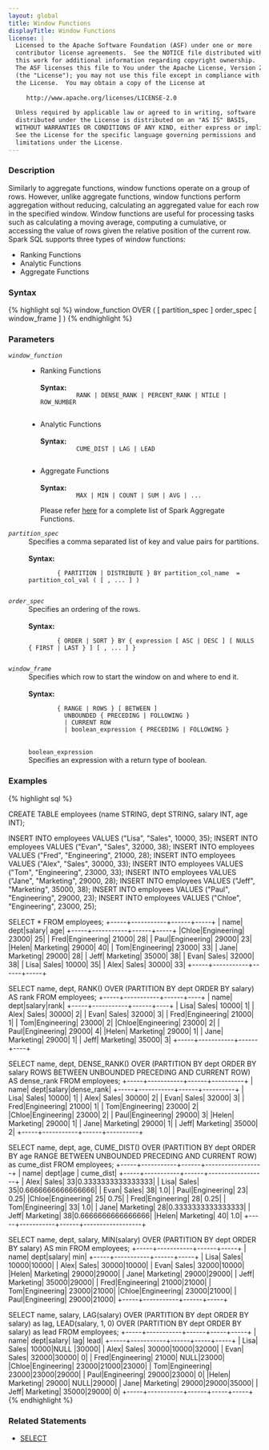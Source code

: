 ```yaml
---
layout: global
title: Window Functions
displayTitle: Window Functions
license: |
  Licensed to the Apache Software Foundation (ASF) under one or more
  contributor license agreements.  See the NOTICE file distributed with
  this work for additional information regarding copyright ownership.
  The ASF licenses this file to You under the Apache License, Version 2.0
  (the "License"); you may not use this file except in compliance with
  the License.  You may obtain a copy of the License at
 
     http://www.apache.org/licenses/LICENSE-2.0
 
  Unless required by applicable law or agreed to in writing, software
  distributed under the License is distributed on an "AS IS" BASIS,
  WITHOUT WARRANTIES OR CONDITIONS OF ANY KIND, either express or implied.
  See the License for the specific language governing permissions and
  limitations under the License.
---
```


### Description

Similarly to aggregate functions, window functions operate on a group of rows. However, unlike aggregate functions, window functions perform aggregation without reducing, calculating an aggregated value for each row in the specified window. Window functions are useful for processing tasks such as calculating a moving average, computing a cumulative, or accessing the value of rows given the relative position of the current row. Spark SQL supports three types of window functions:

  * Ranking Functions
  * Analytic Functions
  * Aggregate Functions

### Syntax

{% highlight sql %}
window_function OVER ( [ partition_spec ] order_spec [ window_frame ] )
{% endhighlight %}

### Parameters

<dl>
  <dt><code><em>window_function</em></code></dt>
  <dd>
    <ul>
      <li> Ranking Functions </li>
      <br>
      <b>Syntax:</b>
        <code>
          RANK | DENSE_RANK | PERCENT_RANK | NTILE | ROW_NUMBER
        </code>
    </ul>
    <ul>
      <li> Analytic Functions </li>
      <br>
      <b>Syntax:</b>
        <code>
          CUME_DIST | LAG | LEAD
        </code>
    </ul>
    <ul>
      <li> Aggregate Functions </li>
      <br>
      <b>Syntax:</b>
        <code>
          MAX | MIN | COUNT | SUM | AVG | ...
        </code>
        <br>
        Please refer <a href="api/sql/">here</a> for a complete list of Spark Aggregate Functions.
    </ul>
  </dd>
</dl>
<dl>
  <dt><code><em>partition_spec</em></code></dt>
  <dd>
    Specifies a comma separated list of key and value pairs for partitions.<br><br>
    <b>Syntax:</b><br>
      <code>
        { PARTITION | DISTRIBUTE } BY partition_col_name  = partition_col_val ( [ , ... ] )
      </code>
  </dd>
</dl>
<dl>
  <dt><code><em>order_spec</em></code></dt>
  <dd>
    Specifies an ordering of the rows.<br><br>
    <b>Syntax:</b><br>
      <code>
        { ORDER | SORT } BY { expression [ ASC | DESC ] [ NULLS { FIRST | LAST } ] [ , ... ] }
      </code>
  </dd>
</dl>
<dl>
  <dt><code><em>window_frame</em></code></dt>
  <dd>
    Specifies which row to start the window on and where to end it.<br><br>
    <b>Syntax:</b><br>
      <code>
        { RANGE | ROWS } [ BETWEEN ]
          UNBOUNDED { PRECEDING | FOLLOWING }
          | CURRENT ROW
          | boolean_expression { PRECEDING | FOLLOWING }
      </code> <br><br>
      <code>boolean_expression</code><br>
      Specifies an expression with a return type of boolean.
  </dd>
</dl>

### Examples

{% highlight sql %}

CREATE TABLE employees (name STRING, dept STRING, salary INT, age INT);

INSERT INTO employees VALUES ("Lisa", "Sales", 10000, 35);
INSERT INTO employees VALUES ("Evan", "Sales", 32000, 38);
INSERT INTO employees VALUES ("Fred", "Engineering", 21000, 28);
INSERT INTO employees VALUES ("Alex", "Sales", 30000, 33);
INSERT INTO employees VALUES ("Tom", "Engineering", 23000, 33);
INSERT INTO employees VALUES ("Jane", "Marketing", 29000, 28);
INSERT INTO employees VALUES ("Jeff", "Marketing", 35000, 38);
INSERT INTO employees VALUES ("Paul", "Engineering", 29000, 23);
INSERT INTO employees VALUES ("Chloe", "Engineering", 23000, 25);

SELECT * FROM employees;
  +-----+-----------+------+-----+
  | name|       dept|salary|  age|
  +-----+-----------+------+-----+
  |Chloe|Engineering| 23000|   25|
  | Fred|Engineering| 21000|   28|
  | Paul|Engineering| 29000|   23|
  |Helen|  Marketing| 29000|   40|
  |  Tom|Engineering| 23000|   33|
  | Jane|  Marketing| 29000|   28|
  | Jeff|  Marketing| 35000|   38|
  | Evan|      Sales| 32000|   38|
  | Lisa|      Sales| 10000|   35|
  | Alex|      Sales| 30000|   33|
  +-----+-----------+------+-----+

SELECT name, dept, RANK() OVER (PARTITION BY dept ORDER BY salary) AS rank FROM employees;
  +-----+-----------+------+----+
  | name|       dept|salary|rank|
  +-----+-----------+------+----+
  | Lisa|      Sales| 10000|   1|
  | Alex|      Sales| 30000|   2|
  | Evan|      Sales| 32000|   3|
  | Fred|Engineering| 21000|   1|
  |  Tom|Engineering| 23000|   2|
  |Chloe|Engineering| 23000|   2|
  | Paul|Engineering| 29000|   4|
  |Helen|  Marketing| 29000|   1|
  | Jane|  Marketing| 29000|   1|
  | Jeff|  Marketing| 35000|   3|
  +-----+-----------+------+----+

SELECT name, dept, DENSE_RANK() OVER (PARTITION BY dept ORDER BY salary ROWS BETWEEN
    UNBOUNDED PRECEDING AND CURRENT ROW) AS dense_rank FROM employees;
  +-----+-----------+------+----------+
  | name|       dept|salary|dense_rank|
  +-----+-----------+------+----------+
  | Lisa|      Sales| 10000|         1|
  | Alex|      Sales| 30000|         2|
  | Evan|      Sales| 32000|         3|
  | Fred|Engineering| 21000|         1|
  |  Tom|Engineering| 23000|         2|
  |Chloe|Engineering| 23000|         2|
  | Paul|Engineering| 29000|         3|
  |Helen|  Marketing| 29000|         1|
  | Jane|  Marketing| 29000|         1|
  | Jeff|  Marketing| 35000|         2|
  +-----+-----------+------+----------+

SELECT name, dept, age, CUME_DIST() OVER (PARTITION BY dept ORDER BY age
    RANGE BETWEEN UNBOUNDED PRECEDING AND CURRENT ROW) as cume_dist FROM employees;
  +-----+-----------+------+------------------+
  | name|       dept|age   |         cume_dist|
  +-----+-----------+------+------------------+
  | Alex|      Sales|    33|0.3333333333333333|
  | Lisa|      Sales|    35|0.6666666666666666|
  | Evan|      Sales|    38|               1.0|
  | Paul|Engineering|    23|              0.25|
  |Chloe|Engineering|    25|              0.75|
  | Fred|Engineering|    28|              0.25|
  |  Tom|Engineering|    33|               1.0|
  | Jane|  Marketing|    28|0.3333333333333333|
  | Jeff|  Marketing|    38|0.6666666666666666|
  |Helen|  Marketing|    40|               1.0|
  +-----+-----------+------+------------------+

SELECT name, dept, salary, MIN(salary) OVER (PARTITION BY dept ORDER BY salary) AS min
    FROM employees;
  +-----+-----------+------+-----+
  | name|       dept|salary|  min|
  +-----+-----------+------+-----+
  | Lisa|      Sales| 10000|10000|
  | Alex|      Sales| 30000|10000|
  | Evan|      Sales| 32000|10000|
  |Helen|  Marketing| 29000|29000|
  | Jane|  Marketing| 29000|29000|
  | Jeff|  Marketing| 35000|29000|
  | Fred|Engineering| 21000|21000|
  |  Tom|Engineering| 23000|21000|
  |Chloe|Engineering| 23000|21000|
  | Paul|Engineering| 29000|21000|
  +-----+-----------+------+-----+

SELECT name, salary,
    LAG(salary) OVER (PARTITION BY dept ORDER BY salary) as lag,
    LEAD(salary, 1, 0) OVER (PARTITION BY dept ORDER BY salary) as lead
    FROM employees;
  +-----+-----------+------+-----+-----+
  | name|       dept|salary|  lag| lead|
  +-----+-----------+------+-----+-----+
  | Lisa|      Sales| 10000|NULL |30000|
  | Alex|      Sales| 30000|10000|32000|
  | Evan|      Sales| 32000|30000|    0|
  | Fred|Engineering| 21000| NULL|23000|
  |Chloe|Engineering| 23000|21000|23000|
  |  Tom|Engineering| 23000|23000|29000|
  | Paul|Engineering| 29000|23000|    0|
  |Helen|  Marketing| 29000| NULL|29000|
  | Jane|  Marketing| 29000|29000|35000|
  | Jeff|  Marketing| 35000|29000|    0|
  +-----+-----------+------+-----+-----+
{% endhighlight %}

### Related Statements

  * [SELECT](sql-ref-syntax-qry-select.html)
